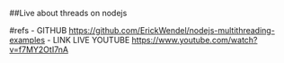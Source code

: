 ##Live  about threads on nodejs

 #refs
    - GITHUB https://github.com/ErickWendel/nodejs-multithreading-examples
    - LINK LIVE YOUTUBE https://www.youtube.com/watch?v=f7MY2OtI7nA
